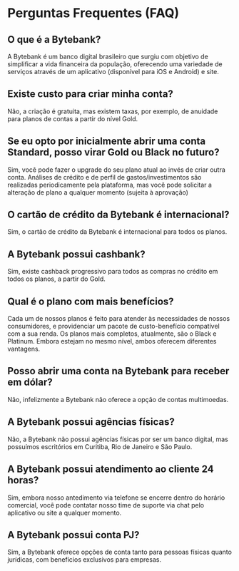 # Perguntas Frequentes (FAQ) #
## O que é a Bytebank? ##
A Bytebank é um banco digital brasileiro que surgiu com objetivo de simplificar a vida financeira da população, oferecendo uma variedade de serviços através de um aplicativo (disponível para iOS e Android) e site.
## Existe custo para criar minha conta? ##
Não, a criação é gratuita, mas existem taxas, por exemplo, de anuidade para planos de contas a partir do nível Gold.
## Se eu opto por inicialmente abrir uma conta Standard, posso virar Gold ou Black no futuro? ##
Sim, você pode fazer o upgrade do seu plano atual ao invés de criar outra conta. Análises de crédito e de perfil de gastos/investimentos são realizadas periodicamente pela plataforma, mas você pode solicitar a alteração de plano a qualquer momento (sujeita à aprovação)
## O cartão de crédito da Bytebank é internacional? ##
Sim, o cartão de crédito da Bytebank é internacional para todos os planos.
## A Bytebank possui cashbank? ##
Sim, existe cashback progressivo para todos as compras no crédito em todos os planos, a partir do Gold.
## Qual é o plano com mais benefícios? ##
Cada um de nossos planos é feito para atender às necessidades de nossos consumidores, e providenciar um pacote de custo-benefício compatível com a sua renda. Os planos mais completos, atualmente, são o Black e Platinum. Embora estejam no mesmo nível, ambos oferecem diferentes vantagens.
## Posso abrir uma conta na Bytebank para receber em dólar? ##
Não, infelizmente a Bytebank não oferece a opção de contas multimoedas.
## A Bytebank possui agências físicas? ##
Não, a Bytebank não possui agências físicas por ser um banco digital, mas possuímos escritórios em Curitiba, Rio de Janeiro e São Paulo.
## A Bytebank possui atendimento ao cliente 24 horas? ##
Sim, embora nosso antedimento via telefone se encerre dentro do horário comercial, você pode contatar nosso time de suporte via chat pelo aplicativo ou site a qualquer momento.
## A Bytebank possui conta PJ? ##
Sim, a Bytebank oferece opções de conta tanto para pessoas físicas quanto jurídicas, com benefícios exclusivos para empresas.
